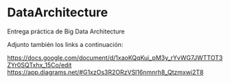 # DataArchitecture
Entrega práctica de Big Data Architecture

Adjunto también los links a continuación:

https://docs.google.com/document/d/1xaoKQqKui_pM3y_rYvWG7JWTTOT3ZYr0SQTxhx_15Co/edit
https://app.diagrams.net/#G1xzOs3R2ORzVSl16nmnrh8_Qtzmxwi2T8
